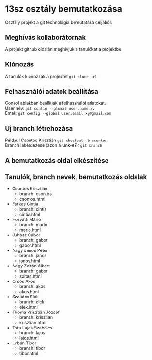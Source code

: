 # 13sz osztály bemutatkozása
Osztály projekt a git technológia bemutatása céljából.

## Meghívás kollaborátornak
A projekt github oldalán meghívjuk a tanulókat a projektbe

## Klónozás
A tanulók klónozzák a projektet `git clone url`

## Felhasználói adatok beállítása
Conzol ablakban beállítják a felhasználói adatokat.  
User név: `git config --global user.name xy`  
Email: `git config --global user.email xy@gmail.com`

## Új branch létrehozása
Például Csontos Krisztián `git checkout -b csontos`  
Branch lekérdezése (azon állunk-e?): `git branch`

## A bemutatkozás oldal elkészítése


## Tanulók, branch nevek, bemutatkozás oldalak

- Csontos Krisztián
  - branch: csontos
  - csontos.html
- Farkas Cintia
  - branch: cintia
  - cintia.html
- Horváth Márió
  - branch: mario
  - mario.html
- Juhász Gábor
  - branch: gabor
  - gabor.html
- Nagy János Péter
  - branch: janos
  - janos.html
- Nagy Zoltán Albert
  - branch: gabor
  - zoltan.html
- Orsós Ákos
  - branch: akos
  - akos.html
- Szakács Elek
  - branch: elek
  - elek.html
- Thoma Krisztián József
  - branch: krisztian
  - krisztian.html
- Tóth Lajos Szabolcs
  - branch: lajos
  - lajos.html
- Urbán Tibor
  - branch: tibor
  - tibor.html

